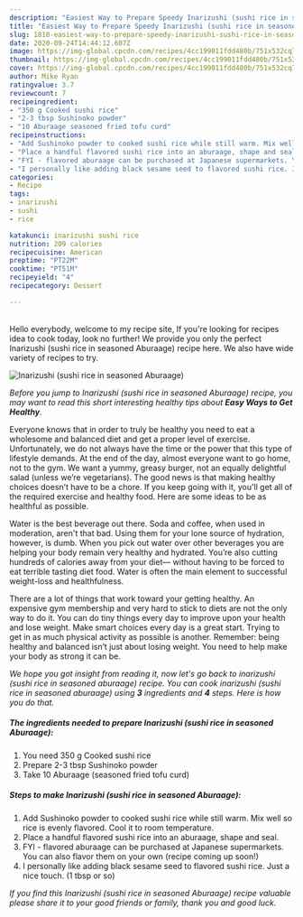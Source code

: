 ```yaml
---
description: "Easiest Way to Prepare Speedy Inarizushi (sushi rice in seasoned Aburaage)"
title: "Easiest Way to Prepare Speedy Inarizushi (sushi rice in seasoned Aburaage)"
slug: 1818-easiest-way-to-prepare-speedy-inarizushi-sushi-rice-in-seasoned-aburaage
date: 2020-09-24T14:44:12.607Z
image: https://img-global.cpcdn.com/recipes/4cc199011fdd480b/751x532cq70/inarizushi-sushi-rice-in-seasoned-aburaage-recipe-main-photo.jpg
thumbnail: https://img-global.cpcdn.com/recipes/4cc199011fdd480b/751x532cq70/inarizushi-sushi-rice-in-seasoned-aburaage-recipe-main-photo.jpg
cover: https://img-global.cpcdn.com/recipes/4cc199011fdd480b/751x532cq70/inarizushi-sushi-rice-in-seasoned-aburaage-recipe-main-photo.jpg
author: Mike Ryan
ratingvalue: 3.7
reviewcount: 7
recipeingredient:
- "350 g Cooked sushi rice"
- "2-3 tbsp Sushinoko powder"
- "10 Aburaage seasoned fried tofu curd"
recipeinstructions:
- "Add Sushinoko powder to cooked sushi rice while still warm. Mix well so rice is evenly flavored. Cool it to room temperature."
- "Place a handful flavored sushi rice into an aburaage, shape and seal."
- "FYI - flavored aburaage can be purchased at Japanese supermarkets. You can also flavor them on your own (recipe coming up soon!)"
- "I personally like adding black sesame seed to flavored sushi rice. Just a nice touch. (1 tbsp or so)"
categories:
- Recipe
tags:
- inarizushi
- sushi
- rice

katakunci: inarizushi sushi rice 
nutrition: 209 calories
recipecuisine: American
preptime: "PT22M"
cooktime: "PT51M"
recipeyield: "4"
recipecategory: Dessert

---
```

<br>
Hello everybody, welcome to my recipe site, If you're looking for recipes idea to cook today, look no further! We provide you only the perfect Inarizushi (sushi rice in seasoned Aburaage) recipe here. We also have wide variety of recipes to try.
<br>


![Inarizushi (sushi rice in seasoned Aburaage)](https://img-global.cpcdn.com/recipes/4cc199011fdd480b/751x532cq70/inarizushi-sushi-rice-in-seasoned-aburaage-recipe-main-photo.jpg)

<i>Before you jump to Inarizushi (sushi rice in seasoned Aburaage) recipe, you may want to read this short interesting healthy tips about <strong>Easy Ways to Get Healthy</strong>.</i>

Everyone knows that in order to truly be healthy you need to eat a wholesome and balanced diet and get a proper level of exercise. Unfortunately, we do not always have the time or the power that this type of lifestyle demands. At the end of the day, almost everyone want to go home, not to the gym. We want a yummy, greasy burger, not an equally delightful salad (unless we’re vegetarians). The good news is that making healthy choices doesn’t have to be a chore. If you keep going with it, you'll get all of the required exercise and healthy food. Here are some ideas to be as healthful as possible.

Water is the best beverage out there. Soda and coffee, when used in moderation, aren't that bad. Using them for your lone source of hydration, however, is dumb. When you pick out water over other beverages you are helping your body remain very healthy and hydrated. You’re also cutting hundreds of calories away from your diet— without having to be forced to eat terrible tasting diet food. Water is often the main element to successful weight-loss and healthfulness.

There are a lot of things that work toward your getting healthy. An expensive gym membership and very hard to stick to diets are not the only way to do it. You can do tiny things every day to improve upon your health and lose weight. Make smart choices every day is a great start. Trying to get in as much physical activity as possible is another. Remember: being healthy and balanced isn’t just about losing weight. You need to help make your body as strong it can be. 


<i>We hope you got insight from reading it, now let's go back to inarizushi (sushi rice in seasoned aburaage) recipe. You can cook inarizushi (sushi rice in seasoned aburaage) using <strong>3</strong> ingredients and <strong>4</strong> steps. Here is how you do that.
</i>

##### The ingredients needed to prepare Inarizushi (sushi rice in seasoned Aburaage):

1. You need 350 g Cooked sushi rice
1. Prepare 2-3 tbsp Sushinoko powder
1. Take 10 Aburaage (seasoned fried tofu curd)


##### Steps to make Inarizushi (sushi rice in seasoned Aburaage):

1. Add Sushinoko powder to cooked sushi rice while still warm. Mix well so rice is evenly flavored. Cool it to room temperature.
1. Place a handful flavored sushi rice into an aburaage, shape and seal.
1. FYI - flavored aburaage can be purchased at Japanese supermarkets. You can also flavor them on your own (recipe coming up soon!)
1. I personally like adding black sesame seed to flavored sushi rice. Just a nice touch. (1 tbsp or so)


<i>If you find this Inarizushi (sushi rice in seasoned Aburaage) recipe valuable please share it to your good friends or family, thank you and good luck.</i>
